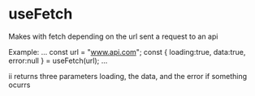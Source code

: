 # useFetch
Makes with fetch depending on the url sent a request to an api

Example:
... 
    const url = "www.api.com";
    const { loading:true, data:true, error:null } = useFetch(url);
...

ii returns three parameters loading, the data, and the error if something ocurrs
